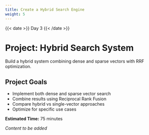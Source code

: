 ```yaml
---
title: Create a Hybrid Search Engine
weight: 5
---
```


{{< date >}} Day 3 {{< /date >}}

# Project: Hybrid Search System

Build a hybrid system combining dense and sparse vectors with RRF optimization.

## Project Goals

- Implement both dense and sparse vector search
- Combine results using Reciprocal Rank Fusion
- Compare hybrid vs single-vector approaches
- Optimize for specific use cases

**Estimated Time:** 75 minutes

*Content to be added* 